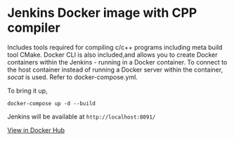# Jenkins Docker image with CPP compiler
Includes tools required for compiling c/c++ programs including meta build tool CMake.
Docker CLI is also included,and allows you to create Docker containers within the Jenkins - running in a Docker container.
To connect to the host container instead of running a Docker server within the container, *socat* is used.
Refer to docker-compose.yml.

To bring it up,

`docker-compose up -d --build`

Jenkins will be available at `http://localhost:8091/`

[View in Docker Hub](https://hub.docker.com/repository/docker/jobinbasani/jenkins_with_cpp_compiler)
